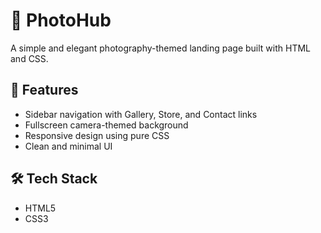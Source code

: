 # 📸 PhotoHub

A simple and elegant photography-themed landing page built with HTML and CSS.

## 🚀 Features
- Sidebar navigation with Gallery, Store, and Contact links
- Fullscreen camera-themed background
- Responsive design using pure CSS
- Clean and minimal UI

## 🛠 Tech Stack
- HTML5
- CSS3